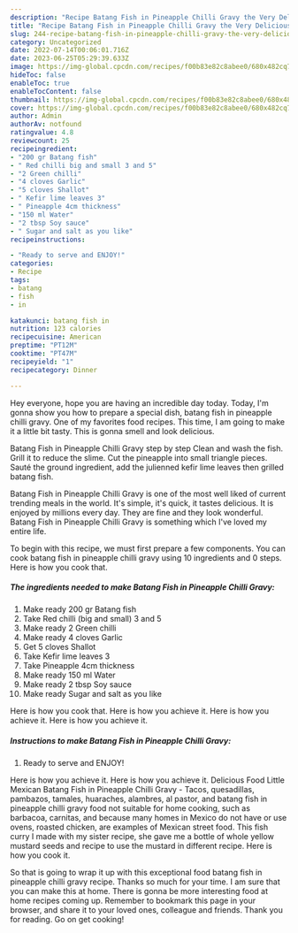 ```yaml
---
description: "Recipe Batang Fish in Pineapple Chilli Gravy the Very Delicious"
title: "Recipe Batang Fish in Pineapple Chilli Gravy the Very Delicious"
slug: 244-recipe-batang-fish-in-pineapple-chilli-gravy-the-very-delicious
category: Uncategorized
date: 2022-07-14T00:06:01.716Z
date: 2023-06-25T05:29:39.633Z
image: https://img-global.cpcdn.com/recipes/f00b83e82c8abee0/680x482cq70/batang-fish-in-pineapple-chilli-gravy-recipe-main-photo.jpg
hideToc: false
enableToc: true
enableTocContent: false
thumbnail: https://img-global.cpcdn.com/recipes/f00b83e82c8abee0/680x482cq70/batang-fish-in-pineapple-chilli-gravy-recipe-main-photo.jpg
cover: https://img-global.cpcdn.com/recipes/f00b83e82c8abee0/680x482cq70/batang-fish-in-pineapple-chilli-gravy-recipe-main-photo.jpg
author: Admin
authorAv: notfound
ratingvalue: 4.8
reviewcount: 25
recipeingredient:
- "200 gr Batang fish"
- " Red chilli big and small 3 and 5"
- "2 Green chilli"
- "4 cloves Garlic"
- "5 cloves Shallot"
- " Kefir lime leaves 3"
- " Pineapple 4cm thickness"
- "150 ml Water"
- "2 tbsp Soy sauce"
- " Sugar and salt as you like"
recipeinstructions:

- "Ready to serve and ENJOY!"
categories:
- Recipe
tags:
- batang
- fish
- in

katakunci: batang fish in 
nutrition: 123 calories
recipecuisine: American
preptime: "PT12M"
cooktime: "PT47M"
recipeyield: "1"
recipecategory: Dinner

---
```



Hey everyone, hope you are having an incredible day today. Today, I'm gonna show you how to prepare a special dish, batang fish in pineapple chilli gravy. One of my favorites food recipes. This time, I am going to make it a little bit tasty. This is gonna smell and look delicious.

Batang Fish in Pineapple Chilli Gravy step by step Clean and wash the fish. Grill it to reduce the slime. Cut the pineapple into small triangle pieces. Sauté the ground ingredient, add the julienned kefir lime leaves then grilled batang fish.

Batang Fish in Pineapple Chilli Gravy is one of the most well liked of current trending meals in the world. It's simple, it's quick, it tastes delicious. It is enjoyed by millions every day. They are fine and they look wonderful. Batang Fish in Pineapple Chilli Gravy is something which I've loved my entire life.


To begin with this recipe, we must first prepare a few components. You can cook batang fish in pineapple chilli gravy using 10 ingredients and 0 steps. Here is how you cook that.

<!--inarticleads1-->

##### The ingredients needed to make Batang Fish in Pineapple Chilli Gravy:

1. Make ready 200 gr Batang fish
1. Take  Red chilli (big and small) 3 and 5
1. Make ready 2 Green chilli
1. Make ready 4 cloves Garlic
1. Get 5 cloves Shallot
1. Take  Kefir lime leaves 3
1. Take  Pineapple 4cm thickness
1. Make ready 150 ml Water
1. Make ready 2 tbsp Soy sauce
1. Make ready  Sugar and salt as you like


Here is how you cook that. Here is how you achieve it. Here is how you achieve it. Here is how you achieve it. 

<!--inarticleads2-->

##### Instructions to make Batang Fish in Pineapple Chilli Gravy:


1. Ready to serve and ENJOY!

Here is how you achieve it. Here is how you achieve it. Delicious Food Little Mexican Batang Fish in Pineapple Chilli Gravy - Tacos, quesadillas, pambazos, tamales, huaraches, alambres, al pastor, and batang fish in pineapple chilli gravy food not suitable for home cooking, such as barbacoa, carnitas, and because many homes in Mexico do not have or use ovens, roasted chicken, are examples of Mexican street food. This fish curry I made with my sister recipe, she gave me a bottle of whole yellow mustard seeds and recipe to use the mustard in different recipe. Here is how you cook it. 

So that is going to wrap it up with this exceptional food batang fish in pineapple chilli gravy recipe. Thanks so much for your time. I am sure that you can make this at home. There is gonna be more interesting food at home recipes coming up. Remember to bookmark this page in your browser, and share it to your loved ones, colleague and friends. Thank you for reading. Go on get cooking!
